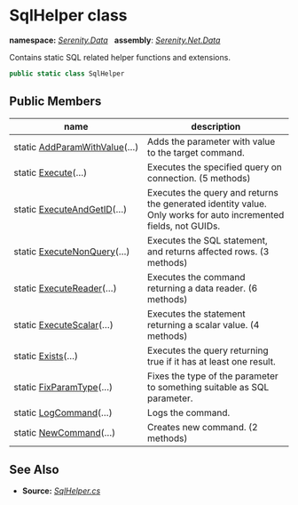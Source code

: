 # SqlHelper class
**namespace:** *[Serenity.Data](../README.md#serenity.data-namespace)*   **assembly**: *[Serenity.Net.Data](../README.md)*

Contains static SQL related helper functions and extensions.

```csharp
public static class SqlHelper
```

## Public Members

| name | description |
| --- | --- |
| static [AddParamWithValue](SqlHelper/AddParamWithValue.md)(…) | Adds the parameter with value to the target command. |
| static [Execute](SqlHelper/Execute.md)(…) | Executes the specified query on connection. (5 methods) |
| static [ExecuteAndGetID](SqlHelper/ExecuteAndGetID.md)(…) | Executes the query and returns the generated identity value. Only works for auto incremented fields, not GUIDs. |
| static [ExecuteNonQuery](SqlHelper/ExecuteNonQuery.md)(…) | Executes the SQL statement, and returns affected rows. (3 methods) |
| static [ExecuteReader](SqlHelper/ExecuteReader.md)(…) | Executes the command returning a data reader. (6 methods) |
| static [ExecuteScalar](SqlHelper/ExecuteScalar.md)(…) | Executes the statement returning a scalar value. (4 methods) |
| static [Exists](SqlHelper/Exists.md)(…) | Executes the query returning true if it has at least one result. |
| static [FixParamType](SqlHelper/FixParamType.md)(…) | Fixes the type of the parameter to something suitable as SQL parameter. |
| static [LogCommand](SqlHelper/LogCommand.md)(…) | Logs the command. |
| static [NewCommand](SqlHelper/NewCommand.md)(…) | Creates new command. (2 methods) |

## See Also

* **Source:** *[SqlHelper.cs](https://github.com/serenity-is/Serenity/blob/master/src/Serenity.Net.Data/SqlHelpers/SqlHelper.cs)*